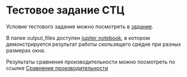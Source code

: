 # Тестовое задание СТЦ

Условие тестового задание можно посмотреть в [задание](https://github.com/mnzconst/STC_test/blob/main/%D0%A2%D0%B5%D1%81%D1%82%D0%BE%D0%B2%D0%BE%D0%B5%20%D0%B7%D0%B0%D0%B4%D0%B0%D0%BD%D0%B8%D0%B5%20-%20%D1%81%D0%BA%D0%BE%D0%BB%D1%8C%D0%B7%D1%8F%D1%89%D0%B5%D0%B5%20%D1%81%D1%80%D0%B5%D0%B4%D0%BD%D0%B5%D0%B5.pdf). 

В папке output_files доступен [jupiter notebook](https://github.com/mnzconst/STC_test/blob/main/output_files/graphs.ipynb), в котором демонстрируется результат работы скользящего средне при разных размерах окна.

Результаты сравнения производительности можно посмотреть по ссылке [Сравнение производительности](https://niuitmo-my.sharepoint.com/:x:/g/personal/371376_niuitmo_ru/EaWwQHpElmZHhGOGCcIRf-0BH9y7zdx-wh5BsD6AxnNBJg?e=XYwQtA)

